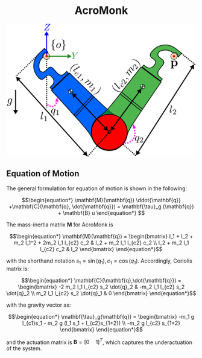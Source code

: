 
<div align="center">

# AcroMonk
</div>

<div align="center">
<img width="500" src="../images/2d-arm-coordinate.png" />
</div>

## Equation of Motion
The general formulation for equation of motion is shown in the following:

```math
\begin{equation*}
	\mathbf{M}(\mathbf{q}) \ddot{\mathbf{q}} +\mathbf{C}(\mathbf{q}, \dot{\mathbf{q}}) = \mathbf{\tau}_g (\mathbf{q}) + \mathbf{B} u
\end{equation*} 
```
The mass-inertia matrix $`\mathbf{M}`$ for AcroMonk is
```math
\begin{equation*} 
	\mathbf{M}(\mathbf{q}) = 
	\begin{bmatrix} I_1 + I_2 + m_2 l_1^2 +
      2m_2 l_1 l_{c2} c_2 & I_2 + m_2 l_1 l_{c2} c_2 \\ I_2 + m_2 l_1 l_{c2} c_2
      & I_2 
      \end{bmatrix}
\end{equation*}
```
with the shorthand notation $`s_1 = \sin(q_1), c_1 = \cos(q_1)`$. 
Accordingly, Coriolis matrix is:
```math
\begin{equation*}
	\mathbf{C}(\mathbf{q},\dot{\mathbf{q}}) =
	\begin{bmatrix} 
		-2 m_2 l_1 l_{c2} s_2 \dot{q}_2 & -m_2 l_1 l_{c2} s_2
		\dot{q}_2 \\ 
		m_2 l_1 l_{c2} s_2 \dot{q}_1 & 0 
	\end{bmatrix}
\end{equation*}
```

with the gravity vector as:

```math
\begin{equation*}
      \mathbf{\tau}_g(\mathbf{q}) = 
      \begin{bmatrix} 
	      -m_1 g l_{c1}s_1 - m_2 g (l_1 s_1 + l_{c2}s_{1+2}) \\ 
	      -m_2 g l_{c2} s_{1+2} 
      \end{bmatrix}
 \end{equation*}
```

and the actuation matrix is $`\mathbf{B} = [0 \quad 1]^T`$, which captures the underactuation of the system.
